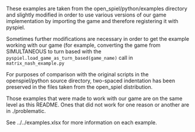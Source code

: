 These examples are taken from the open_spiel/python/examples directory and slightly modified in order to use various versions of our game implementation by importing the game and therefore registering it with pyspiel.

Sometimes further modifications are necessary in order to get the example working with our game (for example, converting the game from SIMULTANEOUS to turn based with the `pyspiel.load_game_as_turn_based(game_name)` call in `matrix_nash_example.py`

For purposes of comparison with the original scripts in the openspiel/python source directory, two-spaced indentation has been preserved in the files taken from the open_spiel distribution.

Those examples that were made to work with our game are on the same level as this README. Ones that did not work for one reason or another are in ./problematic.

See ../../examples.xlsx for more information on each example.
